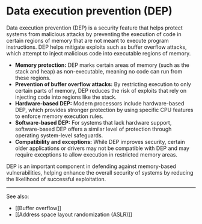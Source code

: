 
# Data execution prevention (DEP)

Data execution prevention (DEP) is a security feature that helps protect systems from malicious attacks by preventing the execution of code in certain regions of memory that are not meant to execute program instructions. DEP helps mitigate exploits such as buffer overflow attacks, which attempt to inject malicious code into executable regions of memory.

- **Memory protection:** DEP marks certain areas of memory (such as the stack and heap) as non-executable, meaning no code can run from these regions.
- **Prevention of buffer overflow attacks:** By restricting execution to only certain parts of memory, DEP reduces the risk of exploits that rely on injecting code into regions like the stack.
- **Hardware-based DEP:** Modern processors include hardware-based DEP, which provides stronger protection by using specific CPU features to enforce memory execution rules.
- **Software-based DEP:** For systems that lack hardware support, software-based DEP offers a similar level of protection through operating system-level safeguards.
- **Compatibility and exceptions:** While DEP improves security, certain older applications or drivers may not be compatible with DEP and may require exceptions to allow execution in restricted memory areas.

DEP is an important component in defending against memory-based vulnerabilities, helping enhance the overall security of systems by reducing the likelihood of successful exploitation.

---

See also:

- [[Buffer overflow]]
- [[Address space layout randomization (ASLR)]]